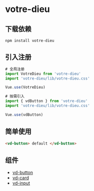 # votre-dieu

## 下载依赖
```shell
npm install votre-dieu
```

## 引入注册
```js
# 全局注册
import VotreDieu from 'votre-dieu'
import 'votre-dieu/lib/votre-dieu.css'

Vue.use(VotreDieu)

# 按需引入
import { vdButton } from 'votre-dieu'
import 'votre-dieu/lib/votre-dieu.css'

Vue.use(vdButton)
```
## 简单使用
```html
<vd-button> default </vd-button>
```

## 组件
- [vd-button](./packages/vdButton/README.md)
- [vd-card](./packages/vdCard/README.md)
- [vd-input](./packages/vdInput/README.md)